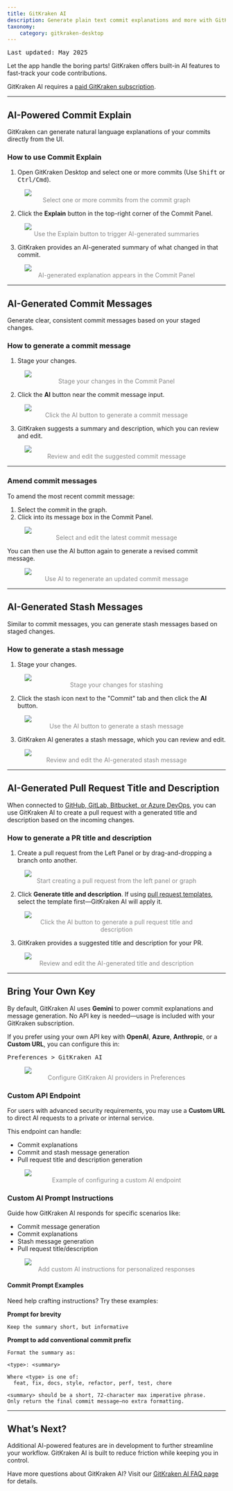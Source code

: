 ```yaml
---
title: GitKraken AI
description: Generate plain text commit explanations and more with GitKraken AI
taxonomy:
    category: gitkraken-desktop
---
```


<kbd>Last updated: May 2025</kbd>

Let the app handle the boring parts! GitKraken offers built-in AI features to fast-track your code contributions.

<div class='callout callout--warning'>
    <p>GitKraken AI requires a <a href="https://www.gitkraken.com/pricing?source=help_center&product=gitkraken" target="_blank">paid GitKraken subscription</a>.</p>
</div>

***

## AI-Powered Commit Explain

GitKraken can generate natural language explanations of your commits directly from the UI.

### How to use Commit Explain

1. Open GitKraken Desktop and select one or more commits (Use <kbd>Shift</kbd> or <kbd>Ctrl/Cmd</kbd>).

<figure>
<img src="/wp-content/uploads/gkd-11-Select-Commits.png" style="max-width: 66%; height: auto; margin: 0 auto;" class="help-center-img img-bordered" />
<figcaption style="text-align: center; color: #888">Select one or more commits from the commit graph</figcaption>
</figure>

2. Click the **Explain** button in the top-right corner of the Commit Panel.

<figure>
<img src="/wp-content/uploads/gkd-11-AI-Explain.png" style="max-width: 66%; height: auto; margin: 0 auto;" class="help-center-img img-bordered" />
<figcaption style="text-align: center; color: #888">Use the Explain button to trigger AI-generated summaries</figcaption>
</figure>

3. GitKraken provides an AI-generated summary of what changed in that commit.

<figure>
<img src="/wp-content/uploads/gkd-11-commit-explain-2.png" style="max-width: 66%; height: auto; margin: 0 auto;" class="help-center-img img-bordered" />
<figcaption style="text-align: center; color: #888">AI-generated explanation appears in the Commit Panel</figcaption>
</figure>

***

## AI-Generated Commit Messages

Generate clear, consistent commit messages based on your staged changes.

### How to generate a commit message

1. Stage your changes.

<figure>
<img src="/wp-content/uploads/gkd-11-stage-changes.png" style="max-width: 66%; height: auto; margin: 0 auto;" class="help-center-img img-bordered" />
<figcaption style="text-align: center; color: #888">Stage your changes in the Commit Panel</figcaption>
</figure>

2. Click the **AI** button near the commit message input.

<figure>
<img src="/wp-content/uploads/gkd-11-commit-message-generation-1.png" style="max-width: 66%; height: auto; margin: 0 auto;" class="help-center-img img-bordered" />
<figcaption style="text-align: center; color: #888">Click the AI button to generate a commit message</figcaption>
</figure>

3. GitKraken suggests a summary and description, which you can review and edit.

<figure>
<img src="/wp-content/uploads/gkd-11-commit-message-generation-2.png" style="max-width: 66%; height: auto; margin: 0 auto;" class="help-center-img img-bordered" />
<figcaption style="text-align: center; color: #888">Review and edit the suggested commit message</figcaption>
</figure>

***

### Amend commit messages

To amend the most recent commit message:
1. Select the commit in the graph.
2. Click into its message box in the Commit Panel.

<figure>
<img src="/wp-content/uploads/amend-recent-commit-ai-2025.png" srcset="/wp-content/uploads/amend-recent-commit-ai-2025@2x.png" style="max-width: 66%; height: auto; margin: 0 auto;" class="help-center-img img-bordered" />
<figcaption style="text-align: center; color: #888">Select and edit the latest commit message</figcaption>
</figure>

You can then use the AI button again to generate a revised commit message.

<figure>
<img src="/wp-content/uploads/generate-ai-amend-message.png" srcset="/wp-content/uploads/generate-ai-amend-message@2x.png" style="max-width: 66%; height: auto; margin: 0 auto;" class="help-center-img img-bordered" />
<figcaption style="text-align: center; color: #888">Use AI to regenerate an updated commit message</figcaption>
</figure>

***

## AI-Generated Stash Messages

Similar to commit messages, you can generate stash messages based on staged changes.

### How to generate a stash message

1. Stage your changes.

<figure>
<img src="/wp-content/uploads/gkd-11-stage-changes.png" style="max-width: 66%; height: auto; margin: 0 auto;" class="help-center-img img-bordered" />
<figcaption style="text-align: center; color: #888">Stage your changes for stashing</figcaption>
</figure>

2. Click the stash icon next to the "Commit" tab and then click the **AI** button.

<figure>
<img src="/wp-content/uploads/stash-ai-message.png" srcset="/wp-content/uploads/stash-ai-message@2x.png" style="max-width: 66%; height: auto; margin: 0 auto;" class="help-center-img img-bordered" />
<figcaption style="text-align: center; color: #888">Use the AI button to generate a stash message</figcaption>
</figure>

3. GitKraken AI generates a stash message, which you can review and edit.

<figure>
<img src="/wp-content/uploads/stash-message-generated-2025.png" srcset="/wp-content/uploads/stash-message-generated-2025@2x.png" style="max-width: 66%; height: auto; margin: 0 auto;" class="help-center-img img-bordered" />
<figcaption style="text-align: center; color: #888">Review and edit the AI-generated stash message</figcaption>
</figure>

***

## AI-Generated Pull Request Title and Description

When connected to [GitHub, GitLab, Bitbucket, or Azure DevOps](/gitkraken-desktop/integrations/), you can use GitKraken AI to create a pull request with a generated title and description based on the incoming changes.

### How to generate a PR title and description

1. Create a pull request from the Left Panel or by drag-and-dropping a branch onto another.

<figure>
<img src="/wp-content/uploads/create-pr-v11-1-Q2-2025.png" srcset="/wp-content/uploads/create-pr-v11-1-Q2-2025@2x.png" style="max-width: 66%; height: auto; margin: 0 auto;" class="help-center-img img-bordered" />
<figcaption style="text-align: center; color: #888">Start creating a pull request from the left panel or graph</figcaption>
</figure>

2. Click **Generate title and description**. If using [pull request templates](/gitkraken-desktop/pull-requests/#pull-request-templates), select the template first—GitKraken AI will apply it.

<figure>
<img src="/wp-content/uploads/pr-ai-title-desc-11-1.png" srcset="/wp-content/uploads/pr-ai-title-desc-11-1@2x.png" style="max-width: 66%; height: auto; margin: 0 auto;" class="help-center-img img-bordered" />
<figcaption style="text-align: center; color: #888">Click the AI button to generate a pull request title and description</figcaption>
</figure>

3. GitKraken provides a suggested title and description for your PR.

<figure>
<img src="/wp-content/uploads/pr-ai-title-and-description.png" srcset="/wp-content/uploads/pr-ai-title-and-description@2x.png" style="max-width: 66%; height: auto; margin: 0 auto;" class="help-center-img img-bordered" />
<figcaption style="text-align: center; color: #888">Review and edit the AI-generated title and description</figcaption>
</figure>


***

## Bring Your Own Key

By default, GitKraken AI uses **Gemini** to power commit explanations and message generation. No API key is needed—usage is included with your GitKraken subscription.

If you prefer using your own API key with **OpenAI**, **Azure**, **Anthropic**, or a **Custom URL**, you can configure this in:

<kbd>Preferences > GitKraken AI</kbd>

<figure>
<img src="/wp-content/uploads/gkd-11-Preferences-GitKraken-AI.png" style="max-width: 66%; height: auto; margin: 0 auto;" class="help-center-img img-bordered" />
<figcaption style="text-align: center; color: #888">Configure GitKraken AI providers in Preferences</figcaption>
</figure>

### Custom API Endpoint

For users with advanced security requirements, you may use a **Custom URL** to direct AI requests to a private or internal service.

This endpoint can handle:
- Commit explanations
- Commit and stash message generation
- Pull request title and description generation

<figure>
<img src="/wp-content/uploads/custom-url-11-1.png" srcset="/wp-content/uploads/custom-url-11-1@2x.png" style="max-width: 66%; height: auto; margin: 0 auto;" class="help-center-img img-bordered" />
<figcaption style="text-align: center; color: #888">Example of configuring a custom AI endpoint</figcaption>
</figure>

### Custom AI Prompt Instructions

Guide how GitKraken AI responds for specific scenarios like:
- Commit message generation
- Commit explanations
- Stash message generation
- Pull request title/description

<figure>
<img src="/wp-content/uploads/gkd-11-custom-instructions.png" style="max-width: 66%; height: auto; margin: 0 auto;" class="help-center-img img-bordered" />
<figcaption style="text-align: center; color: #888">Add custom AI instructions for personalized responses</figcaption>
</figure>

#### Commit Prompt Examples

Need help crafting instructions? Try these examples:

**Prompt for brevity**
```
Keep the summary short, but informative
```

**Prompt to add conventional commit prefix**
```
Format the summary as:

<type>: <summary>

Where <type> is one of:
  feat, fix, docs, style, refactor, perf, test, chore

<summary> should be a short, 72-character max imperative phrase.
Only return the final commit message—no extra formatting.
```

***

## What’s Next?

Additional AI-powered features are in development to further streamline your workflow. GitKraken AI is built to reduce friction while keeping you in control.

<div class='callout callout--basic'>
    <p>Have more questions about GitKraken AI? Visit our <a href="https://help.gitkraken.com/general/gitkraken-ai-faq">GitKraken AI FAQ page</a> for details.</p>
</div>
